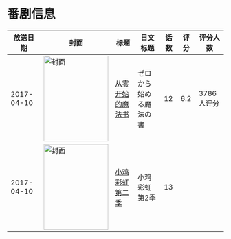 # 番剧信息

|放送日期|封面|标题|日文标题|话数|评分|评分人数|
|---|---|---|---|---|---|---|
|2017-04-10|<img src="https://lain.bgm.tv/pic/cover/c/7a/f2/194259_CC7nc.jpg" alt="封面" style="width:150px;height:200px;object-fit:cover;">|[从零开始的魔法书](https://bangumi.tv/subject/194259)|ゼロから始める魔法の書|12|6.2|3786人评分|
|2017-04-10|<img src="https://lain.bgm.tv/pic/cover/c/53/b1/229729_m0BSb.jpg" alt="封面" style="width:150px;height:200px;object-fit:cover;">|[小鸡彩虹 第二季](https://bangumi.tv/subject/229729)|小鸡彩虹 第2季|13|||
